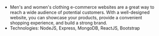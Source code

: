 - Men's and women's clothing e-commerce websites are a great way to reach a wide audience of potential customers. With a well-designed website, you can showcase your products, provide a convenient shopping experience, and build a strong brand.
- Technologies: NodeJS, Express, MongoDB, ReactJS, Bootstrap
